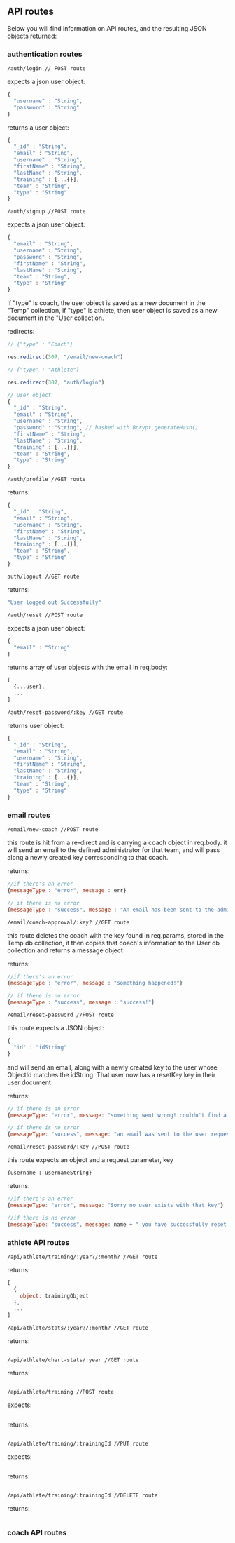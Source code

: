 ## API routes

Below you will find information on API routes, and the resulting JSON objects returned:

### authentication routes

```/auth/login // POST route```

expects a json user object:
```js
{
  "username" : "String",
  "password" : "String"
}
```
returns a user object:
```js
{
  "_id" : "String",
  "email" : "String",
  "username" : "String",
  "firstName" : "String",
  "lastName" : "String",
  "training" : [...{}],
  "team" : "String",
  "type" : "String"
}
```

```/auth/signup //POST route```

expects a json user object:
```js
{
  "email" : "String",
  "username" : "String",
  "password" : "String",
  "firstName" : "String",
  "lastName" : "String",
  "team" : "String",
  "type" : "String"
}
```

if "type" is coach, the user object is saved as a new document in the "Temp" collection, if "type" is athlete, then user object is saved as a new document in the "User collection.

redirects: 
```js
// {"type" : "Coach"}

res.redirect(307, "/email/new-coach")

// {"type" : "Athlete"}

res.redirect(307, "auth/login")

// user object
{
  "_id" : "String",
  "email" : "String",
  "username" : "String",
  "password" : "String", // hashed with Bcrypt.generateHash()
  "firstName" : "String",
  "lastName" : "String",
  "training" : [...{}],
  "team" : "String",
  "type" : "String"
}
```

```/auth/profile //GET route```

returns: 
```js
{
  "_id" : "String",
  "email" : "String",
  "username" : "String",
  "firstName" : "String",
  "lastName" : "String",
  "training" : [...{}],
  "team" : "String",
  "type" : "String"
}
```

```auth/logout //GET route```

returns:
```js
"User logged out Successfully"
```

```/auth/reset //POST route```

expects a json user object:
```js
{
  "email" : "String"
}
```

returns array of user objects with the email in req.body:
```js
[
  {...user},
  ...
]
```

```/auth/reset-password/:key //GET route```

returns user object:
```js
{
  "_id" : "String",
  "email" : "String",
  "username" : "String",
  "firstName" : "String",
  "lastName" : "String",
  "training" : [...{}],
  "team" : "String",
  "type" : "String"
}
```

### email routes

```/email/new-coach //POST route```

this route is hit from a re-direct and is carrying a coach object in req.body.  it will send an email to the defined administrator for that team, and will pass along a newly created key corresponding to that coach.

returns:
```js
//if there's an error
{messageType : "error", message : err}

// if there is no error
{messageType : "success", message : "An email has been sent to the administrator. You will be notified if you are approved."}
```

```/email/coach-approval/:key? //GET route```

this route deletes the coach with the key found in req.params, stored in the Temp db collection, it then copies that coach's information to the User db collection and returns a message object

returns:
```js
//if there's an error
{messageType : "error", message : "something happened!"}

// if there is no error
{messageType : "success", message : "success!"}
```

```/email/reset-password //POST route```

this route expects a JSON object:

```js
{
  "id" : "idString"
}
```

and will send an email, along with a newly created key to the user whose ObjectId matches the idString. That user now has a resetKey key in their user document

returns:
```js
// if there is an error
{messageType: "error", message: "something went wrong! couldn't find a user with those credentials..."}

// if there is no error
{messageType: "success", message: "an email was sent to the user requesting a password reset"}
```
```/email/reset-password/:key //POST route```

this route expects an object and a request parameter, key

```
{username : usernameString}
```

returns:

```js
//if there's an error
{messageType: "error", message: "Sorry no user exists with that key"}

//if there is no error
{messageType: "success", message: name + " you have successfully reset your password!"}
```

### athlete API routes

```/api/athlete/training/:year?/:month? //GET route```

returns:
```js
[
  {
    object: trainingObject
  },
  ...
]
```

```/api/athlete/stats/:year?/:month? //GET route```

returns:
```js
```

```/api/athlete/chart-stats/:year //GET route```

returns: 
```js
```

```/api/athlete/training //POST route```

expects:
```js
```

returns:
```js
```

```/api/athlete/training/:trainingId //PUT route```

expects:
```js
```
returns:
```js
```

```/api/athlete/training/:trainingId //DELETE route```

returns:
```js
```

### coach API routes



